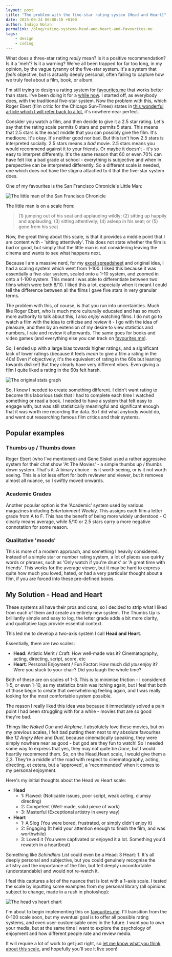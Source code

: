```yaml
---
layout: post
title: "The problem with the five-star rating system (Head and Heart)"
date: 2025-09-24 00:00:10 +0100
author: Indigo Nolan
permalink: /blog/rating-systems-head-and-heart-and-favourites-me
tags: 
    - design
    - coding
---
```

What does a three-star rating *really* mean? Is it a positive recommendation? Is it a 'meh'? Is it a warning? We've all been trapped for far too long, in my opinion, by the vague tyranny of the five-star system. It's a system that *feels* objective, but is actually deeply personal, often failing to capture how we truly feel about a film, book, or album. 

I'm still trying to design a rating system for [favourites.me](https://favourites.me) that works better than stars. I've been doing it for a [while now](../favourites-me). I started off, as everybody does, with the traditional five-star system. Now the problem with this, which Roger Ebert (film critic for the Chicago Sun-Times) states in [this wonderful article which I will refer back to a lot](https://www.rogerebert.com/roger-ebert/you-give-out-too-many-stars), it's nowhere near perfect. 

Consider you watch a film, and then decide to give it a 2.5 star rating. Let's say that the rating scale permits 0 stars and permits 5 stars. This means that 2.5 stars is the exact middle that you can possibly give the film. It's mediocre. It's okay. It's neither good nor bad. But this isn't how 2.5 stars is interpreted socially. 2.5 stars means a *bad* movie. 2.5 stars means you would recommend against it to your friends. Or maybe it doesn't - it's so easy to interpret differently. It's the same reason that 60 or even 70% can have felt like a bad grade at school - everything is subjective and when in perspective can be interpreted differently. So a different scale is needed, one which does not have the stigma attached to it that the five-star system does.

One of my favourites is the San Francisco Chronicle's Little Man:

![The little man of the San Francisco Chronicle](https://static.rogerebert.com/redactor_assets/pictures/rogers-journal/you-give-out-too-many-stars/littleman-thumb-500x49.jpg)

The little man is on a scale from:

>(1) jumping out of his seat and applauding wildly; (2) sitting up happily and applauding; (3) sitting attentively; (4) asleep in his seat; or (5) gone from his seat

Now, the great thing about this scale, is that it provides a middle point that I am content with - 'sitting attentively'. This does not state whether the film is bad or good, but simply that the little man is not considering leaving the cinema and wants to see what happens next. 

Because I am a massive nerd, for my [excel spreadsheet](../favourites-me) and original idea, I had a scaling system which went from 1-100. I liked this because it was essentially a five-star system, scaled onto a 1-10 system, and zoomed in onto a 1-100 system. This meant I was able to differentiate between two films which were both 8/10. I liked this a lot, especially when it meant I could tell the difference between all the films I gave five stars in very granular terms. 

The problem with this, of course, is that you run into uncertainties. Much like Roger Ebert, who is much more culturally educated and has so much more authority to talk about this, I also *enjoy* watching films. I do not go to watch a film with the idea to criticise and review it - I go with the idea of pleasure, and then by an extension of my desire to view statistics and numbers, I rate and review it afterwards. The same goes for books and video games (and everything else you can track on [favourites.me](https://favourites.me)).

So, I ended up with a large bias towards higher ratings, and a significant lack of lower ratings (because it feels *mean* to give a film a rating in the 40s! Even if objectively, it's the equivalent of rating in the 60s but leaning towards dislike!) But they clearly have very different vibes. Even giving a film I quite liked a rating in the 60s felt harsh.

![The original stats graph](/assets/imgs/fme3.png)

So, I knew I needed to create something different. I didn't want rating to become this laborious task that I had to complete each time I watched something or read a book. I needed to have a system that felt easy to engage with, but was still statistically meaningful and significant enough that it was worth me recording the data. So I did what anybody would do, and went out researching famous film critics and their systems.

## Popular examples  

### Thumbs up / Thumbs down

Roger Ebert (who I've mentioned) and Gene Siskel used a rather aggressive system for their chat show 'At The Movies' - a simple thumbs up / thumbs down system. That's it. A binary choice - is it worth seeing, or is it not worth seeing. This is a lot less effort for both reviewer and viewer, but it removes almost all nuance, so I swiftly moved onwards.

### Academic Grades

Another popular option is the 'Academic' system used by various magazines including *Entertainment Weekly*. This assigns each film a letter grade from A to F. This has the benefit of being more widely understood - C clearly means average, while 5/10 or 2.5 stars carry a more negative connotation for some reason.

### Qualitative 'moods'

This is more of a modern approach, and something I heavily considered. Instead of a simple star or number rating system, a lot of places use quirky words or phrases, such as 'Only watch if you're drunk' or 'A great time with friends'. This works for the average viewer, but it may be hard to express quite how much you loved, hated, or had a very particular thought about a film, if you are forced into these pre-defined boxes.

## My Solution - Head and Heart

These systems all have their pros and cons, so I decided to strip what I liked from each of them and create an entirely new system. The Thumbs Up is brilliantly simple and easy to log, the letter grade adds a bit more clarity, and qualitative tags provide essential context.

This led me to develop a two-axis system I call **Head and Heart**.

Essentially, there are *two* scales:

- **Head**: Artistic Merit / Craft: How well-made was it? Cinematography, acting, directing, script, score, etc
- **Heart**: Personal Enjoyment / Fun Factor: How much did *you* enjoy it? Were you stuck to your chair? Did you laugh the whole time?

Both of these are on scales of 1-3. This is to minimise friction - I considered 1-5, or even 1-10, as my statistics brain was itching again, but I feel that both of those begin to create that overwhelming feeling again, and I was really looking for the most comfortable system possible.

The reason I really liked this idea was because it immediately solved a pain point I had been struggling with for a while - movies that are so good they're bad. 

Things like *Naked Gun* and *Airplane*. I absolutely love these movies, but on my previous scales, I felt bad putting them next to my absolute favourites like *12 Angry Men* and *Duel*, because cinematically speaking, they were simply nowhere near as good - but god are they fun to watch! So I needed some way to express that yes, they may not quite be *Dune*, but I would heartily recommend them. So, on the Head,Heart scale, I would give them a 2,3. They're a middle of the road with respect to cinematography, acting, directing, et cetera, but a 'approved', a 'recommended' when it comes to my personal enjoyment.

Here's my initial thoughts about the Head vs Heart scale:

* **Head**
    * 1: Flawed: (Noticable issues, poor script, weak acting, clumsy directing)
    * 2: Competent (Well-made, solid piece of work)
    * 3: Masterful (Exceptional artistry in every way)
* **Heart**
    * 1: A Slog (You were bored, frustrated, or simply didn't enjoy it)
    * 2: Engaging (It held your attention enough to finish the film, and was worthwhile)
    * 3: Loved it (You were captivated or enjoyed it a lot. Something you'd rewatch in a heartbeat)


Something like *Schindlers List* could even be a Head: 3 Heart: 1. It's all deeply personal and subjective, but you could genuinely recognise the artistry and the importance of the film, but felt deeply uncomfortable (understandable) and would not re-watch it. 

I feel this captures a lot of the nuance that is lost with a 1-axis scale. I tested the scale by inputting some examples from my personal library (all opinions subject to change, made in a rush in photoshop):

![The head vs heart chart](/assets/imgs/fme5.png)

I'm about to begin implementing this on [favourites.me](https://favourites.me). I'll transition from the 0-100 scale soon, but my eventual goal is to offer all possible rating systems, and even user-customisable ones in the future. I want you to *own* your media, but at the same time I want to explore the psychology of enjoyment and how different people rate and review media.

It will require a lot of work to get just right, so [let me know what you think about this scale](mailto:fme@indigonolan.com), and hopefully you'll see it live soon!

